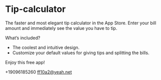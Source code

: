 # Tip-calculator
The faster and most elegant tip calculator in the App Store. Enter your bill amount and immediately see the value you have to tip.

What’s included? 

- The coolest and intuitive design.
- Customize your default values for giving tips and splitting the bills.

Enjoy this free app!

+19096185260 ff10a2@yeah.net
